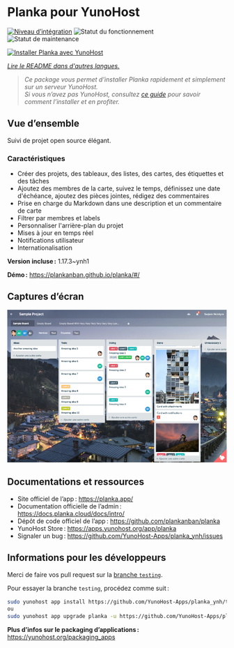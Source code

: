 <!--
Nota bene : ce README est automatiquement généré par <https://github.com/YunoHost/apps/tree/master/tools/readme_generator>
Il NE doit PAS être modifié à la main.
-->

# Planka pour YunoHost

[![Niveau d’intégration](https://dash.yunohost.org/integration/planka.svg)](https://dash.yunohost.org/appci/app/planka) ![Statut du fonctionnement](https://ci-apps.yunohost.org/ci/badges/planka.status.svg) ![Statut de maintenance](https://ci-apps.yunohost.org/ci/badges/planka.maintain.svg)

[![Installer Planka avec YunoHost](https://install-app.yunohost.org/install-with-yunohost.svg)](https://install-app.yunohost.org/?app=planka)

*[Lire le README dans d'autres langues.](./ALL_README.md)*

> *Ce package vous permet d’installer Planka rapidement et simplement sur un serveur YunoHost.*  
> *Si vous n’avez pas YunoHost, consultez [ce guide](https://yunohost.org/install) pour savoir comment l’installer et en profiter.*

## Vue d’ensemble

Suivi de projet open source élégant.

### Caractéristiques

- Créer des projets, des tableaux, des listes, des cartes, des étiquettes et des tâches
- Ajoutez des membres de la carte, suivez le temps, définissez une date d'échéance, ajoutez des pièces jointes, rédigez des commentaires
- Prise en charge du Markdown dans une description et un commentaire de carte
- Filtrer par membres et labels
- Personnaliser l'arrière-plan du projet
- Mises à jour en temps réel
- Notifications utilisateur
- Internationalisation


**Version incluse :** 1.17.3~ynh1

**Démo :** <https://plankanban.github.io/planka/#/>

## Captures d’écran

![Capture d’écran de Planka](./doc/screenshots/screenshot.png)

## Documentations et ressources

- Site officiel de l’app : <https://planka.app/>
- Documentation officielle de l’admin : <https://docs.planka.cloud/docs/intro/>
- Dépôt de code officiel de l’app : <https://github.com/plankanban/planka>
- YunoHost Store : <https://apps.yunohost.org/app/planka>
- Signaler un bug : <https://github.com/YunoHost-Apps/planka_ynh/issues>

## Informations pour les développeurs

Merci de faire vos pull request sur la [branche `testing`](https://github.com/YunoHost-Apps/planka_ynh/tree/testing).

Pour essayer la branche `testing`, procédez comme suit :

```bash
sudo yunohost app install https://github.com/YunoHost-Apps/planka_ynh/tree/testing --debug
ou
sudo yunohost app upgrade planka -u https://github.com/YunoHost-Apps/planka_ynh/tree/testing --debug
```

**Plus d’infos sur le packaging d’applications :** <https://yunohost.org/packaging_apps>
